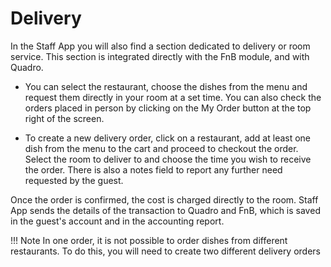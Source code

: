 # Delivery

In the Staff App you will also find a section dedicated to delivery or room service. This section is integrated directly with the FnB module, and with Quadro.

- You can select the restaurant, choose the dishes from the menu and request them directly in your room at a set time. You can also check the orders placed in person by clicking on the My Order button at the top right of the screen.

- To create a new delivery order, click on a restaurant, add at least one dish from the menu to the cart and proceed to checkout the order. Select the room to deliver to and choose the time you wish to receive the order. There is also a notes field to report any further need requested by the guest.

Once the order is confirmed, the cost is charged directly to the room. Staff App sends the details of the transaction to Quadro and FnB, which is saved in the guest's account and in the accounting report.

!!! Note
    In one order, it is not possible to order dishes from different restaurants. To do this, you will need to create two different delivery orders
